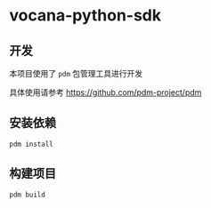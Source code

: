 # vocana-python-sdk

## 开发

本项目使用了 `pdm` 包管理工具进行开发

具体使用请参考 https://github.com/pdm-project/pdm

## 安装依赖

```
pdm install
```

## 构建项目

```
pdm build
```

